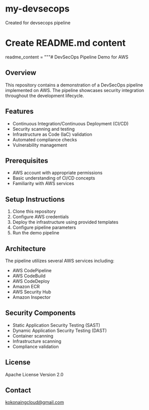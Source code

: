 # my-devsecops
Created for devsecops pipeline

# Create README.md content
readme_content = """# DevSecOps Pipeline Demo for AWS

## Overview
This repository contains a demonstration of a DevSecOps pipeline implemented on AWS. The pipeline showcases security integration throughout the development lifecycle.

## Features
- Continuous Integration/Continuous Deployment (CI/CD)
- Security scanning and testing
- Infrastructure as Code (IaC) validation
- Automated compliance checks
- Vulnerability management

## Prerequisites
- AWS account with appropriate permissions
- Basic understanding of CI/CD concepts
- Familiarity with AWS services

## Setup Instructions
1. Clone this repository
2. Configure AWS credentials
3. Deploy the infrastructure using provided templates
4. Configure pipeline parameters
5. Run the demo pipeline

## Architecture
The pipeline utilizes several AWS services including:
- AWS CodePipeline
- AWS CodeBuild
- AWS CodeDeploy
- Amazon ECR
- AWS Security Hub
- Amazon Inspector

## Security Components
- Static Application Security Testing (SAST)
- Dynamic Application Security Testing (DAST)
- Container scanning
- Infrastructure scanning
- Compliance validation

## License
  Apache License
  Version 2.0

## Contact
kokonaingcloud@gmail.com
